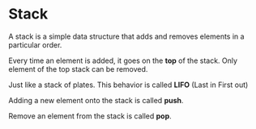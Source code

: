 # Stack

A stack is a simple data structure that adds and removes elements in a particular order.

Every time an element is added, it goes on the **top** of the stack. Only element of the top stack can be removed.

Just like a stack of plates. This behavior is called **LIFO** (Last in First out)

Adding a new element onto the stack is called **push**.

Remove an element from the stack is called **pop**.
